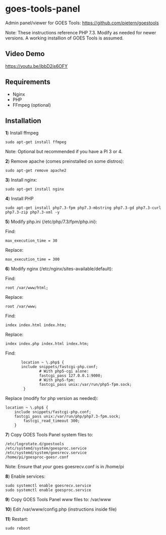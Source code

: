 # goes-tools-panel

Admin panel/viewer for GOES Tools: https://github.com/pietern/goestools

Note: These instructions reference PHP 7.3. Modify as needed for newer versions. A working installion of GOES Tools is assumed.

## Video Demo
https://youtu.be/jbbD2js6OFY

## Requirements
* Nginx
* PHP
* FFmpeg (optional)

## Installation

**1**) Install ffmpeg
```
sudo apt-get install ffmpeg
```

Note: Optional but recommended if you have a PI 3 or 4.

**2**) Remove apache (comes preinstalled on some distros):
```
sudo apt-get remove apache2
```

**3**) Install nginx:
```
sudo apt-get install nginx
```

**4**) Install PHP
```
sudo apt-get install php7.3-fpm php7.3-mbstring php7.3-gd php7.3-curl php7.3-zip php7.3-xml -y
```

**5**) Modify php.ini (/etc/php/7.3/fpm/php.ini):

Find:
```
max_execution_time = 30
```

Replace:
```
max_execution_time = 300
```

**6**) Modify nginx (/etc/nginx/sites-available/default):

Find:
```
root /var/www/html;
```

Replace:
```
root /var/www;
```

Find:
```
index index.html index.htm;
```

Replace:
```
index index.php index.html index.htm;
```

Find:
```
       location ~ \.php$ {
       include snippets/fastcgi-php.conf;
               # With php5-cgi alone:
               fastcgi_pass 127.0.0.1:9000;
               # With php5-fpm:
               fastcgi_pass unix:/var/run/php5-fpm.sock;
        }
```
	
Replace (modify for php version as needed):
```
location ~ \.php$ {
	include snippets/fastcgi-php.conf;
	fastcgi_pass unix:/var/run/php/php7.3-fpm.sock;
		fastcgi_read_timeout 300; 
	}
```
       
**7**) Copy GOES Tools Panel system files to:
```
/etc/logrotate.d/goestools
/etc/systemd/system/goesproc.service
/etc/systemd/system/goesrecv.service
/home/pi/goesproc-goesr.conf
```

Note: Ensure that *your* goes goesrecv.conf is in /home/pi

**8**) Enable services:
```
sudo systemctl enable goesrecv.service
sudo systemctl enable goesproc.service
```


**9**) Copy GOES Tools Panel www files to:
/var/www

**10**) Edit /var/www/config.php (instructions inside file)

**11**) Restart:
```
sudo reboot
```
